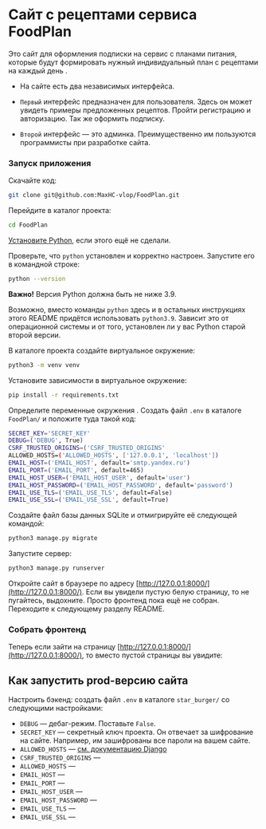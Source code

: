 # Сайт с рецептами сервиса FoodPlan

Это сайт для оформления подписки на сервис с планами питания, которые будут формировать нужный индивидуальный план с рецептами на каждый день .

- На сайте есть два независимых интерфейса.

- `Первый` интерфейс предназначен для пользователя. Здесь он может увидеть примеры предложенных рецептов. Пройти регистрацию и авторизацию. Так же оформить подписку.

- `Второй` интерфейс — это админка. Преимущественно им пользуются программисты при разработке сайта.

### Запуск приложения

Скачайте код:
```sh
git clone git@github.com:MaxHC-vlop/FoodPlan.git
```

Перейдите в каталог проекта:
```sh
cd FoodPlan
```

[Установите Python](https://www.python.org/), если этого ещё не сделали.

Проверьте, что `python` установлен и корректно настроен. Запустите его в командной строке:
```sh
python --version
```
**Важно!** Версия Python должна быть не ниже 3.9.

Возможно, вместо команды `python` здесь и в остальных инструкциях этого README придётся использовать `python3.9`. Зависит это от операционной системы и от того, установлен ли у вас Python старой второй версии. 

В каталоге проекта создайте виртуальное окружение:
```sh
python3 -m venv venv
```

Установите зависимости в виртуальное окружение:
```sh
pip install -r requirements.txt
```

Определите переменные окружения . Создать файл `.env` в каталоге `FoodPlan/` и положите туда такой код:
```sh
SECRET_KEY='SECRET_KEY'
DEBUG=('DEBUG', True)
CSRF_TRUSTED_ORIGINS=('CSRF_TRUSTED_ORIGINS'
ALLOWED_HOSTS=('ALLOWED_HOSTS', ['127.0.0.1', 'localhost'])
EMAIL_HOST=('EMAIL_HOST', default='smtp.yandex.ru')
EMAIL_PORT=('EMAIL_PORT', default=465)
EMAIL_HOST_USER=('EMAIL_HOST_USER', default='user')
EMAIL_HOST_PASSWORD=('EMAIL_HOST_PASSWORD', default='password')
EMAIL_USE_TLS=('EMAIL_USE_TLS', default=False)
EMAIL_USE_SSL=('EMAIL_USE_SSL', default=True)
```

Создайте файл базы данных SQLite и отмигрируйте её следующей командой:

```sh
python3 manage.py migrate
```

Запустите сервер:

```sh
python3 manage.py runserver
```

Откройте сайт в браузере по адресу [http://127.0.0.1:8000/](http://127.0.0.1:8000/). Если вы увидели пустую белую страницу, то не пугайтесь, выдохните. Просто фронтенд пока ещё не собран. Переходите к следующему разделу README.

### Собрать фронтенд


Теперь если зайти на страницу  [http://127.0.0.1:8000/](http://127.0.0.1:8000/), то вместо пустой страницы вы увидите:

## Как запустить prod-версию сайта

Настроить бэкенд: создать файл `.env` в каталоге `star_burger/` со следующими настройками:

- `DEBUG` — дебаг-режим. Поставьте `False`.
- `SECRET_KEY` — секретный ключ проекта. Он отвечает за шифрование на сайте. Например, им зашифрованы все пароли на вашем сайте.
- `ALLOWED_HOSTS` — [см. документацию Django](https://docs.djangoproject.com/en/3.1/ref/settings/#allowed-hosts)
- `CSRF_TRUSTED_ORIGINS` —
- `ALLOWED_HOSTS` —
- `EMAIL_HOST` —
- `EMAIL_PORT` —
- `EMAIL_HOST_USER` —
- `EMAIL_HOST_PASSWORD` —
- `EMAIL_USE_TLS` —
- `EMAIL_USE_SSL` —
